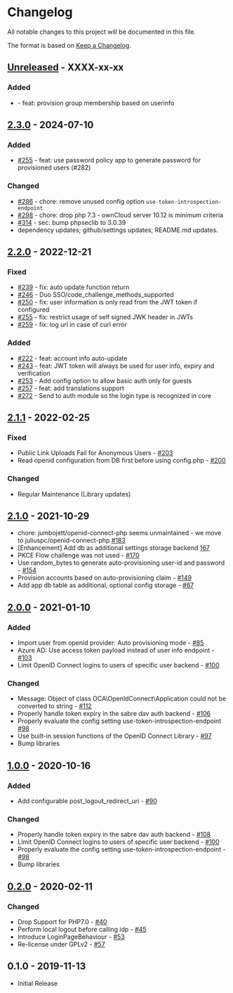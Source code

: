 # Changelog

All notable changes to this project will be documented in this file.

The format is based on [Keep a Changelog](http://keepachangelog.com/en/1.0.0/).

## [Unreleased] - XXXX-xx-xx

### Added

- []() - feat: provision group membership based on userinfo

## [2.3.0] - 2024-07-10

### Added 

- [#255](https://github.com/owncloud/openidconnect/pull/255) - feat: use password policy app to generate password for provisioned users (#282)

### Changed

- [#286](https://github.com/owncloud/openidconnect/pull/286) - chore: remove unused config option `use-token-introspection-endpoint`
- [#298](https://github.com/owncloud/openidconnect/pull/298) - chore: drop php 7.3 - ownCloud server 10.12 is minimum criteria
- [#314](https://github.com/owncloud/openidconnect/pull/314) - sec: bump phpseclib to 3.0.39
- dependency updates; github/settings updates; README.md updates.


## [2.2.0] - 2022-12-21

### Fixed

- [#239](https://github.com/owncloud/openidconnect/pull/239) - fix: auto update function return
- [#246](https://github.com/owncloud/openidconnect/pull/246) - Duo SSO/code_challenge_methods_supported
- [#250](https://github.com/owncloud/openidconnect/pull/250) - fix: user information is only read from the JWT token if configured
- [#255](https://github.com/owncloud/openidconnect/pull/255) - fix: restrict usage of self signed JWK header in JWTs
- [#259](https://github.com/owncloud/openidconnect/pull/259) - fix: log url in case of curl error

### Added

- [#222](https://github.com/owncloud/openidconnect/pull/222) - feat: account info auto-update
- [#243](https://github.com/owncloud/openidconnect/pull/243) - feat: JWT token will always be used for user info, expiry and verification
- [#253](https://github.com/owncloud/openidconnect/pull/253) - Add config option to allow basic auth only for guests
- [#257](https://github.com/owncloud/openidconnect/pull/257) - feat: add translations support
- [#272](https://github.com/owncloud/openidconnect/pull/272) - Send to auth module so the login type is recognized in core


## [2.1.1] - 2022-02-25

### Fixed

- Public Link Uploads Fail for Anonymous Users - [#203](https://github.com/owncloud/openidconnect/pull/203)
- Read openid configuration from DB first before using config.php - [#200](https://github.com/owncloud/openidconnect/pull/200)

### Changed

- Regular Maintenance (Library updates)



## [2.1.0] - 2021-10-29

- chore: jumbojett/openid-connect-php seems unmaintained - we move to juliuspc/openid-connect-php [#183](https://github.com/owncloud/openidconnect/pull/183)
- [Enhancement] Add db as additional settings storage backend [167](https://github.com/owncloud/openidconnect/pull/167)
- PKCE Flow challenge was not used - [#170](https://github.com/owncloud/openidconnect/pull/170)
- Use random_bytes to generate auto-provisioning user-id and password - [#154](https://github.com/owncloud/openidconnect/issues/154)
- Provision accounts based on auto-provisioning claim - [#149](https://github.com/owncloud/openidconnect/issues/149)
- Add app db table as additional, optional config storage - [#67](https://github.com/owncloud/openidconnect/pull/167)


## [2.0.0] - 2021-01-10

### Added

- Import user from openid provider: Auto provisioning mode - [#85](https://github.com/owncloud/openidconnect/issues/85)
- Azure AD: Use access token payload instead of user info endpoint - [#103](https://github.com/owncloud/openidconnect/issues/103)
- Limit OpenID Connect logins to users of specific user backend - [#100](https://github.com/owncloud/openidconnect/issues/100)

### Changed

- Message: Object of class OCA\OpenIdConnect\Application could not be converted to string - [#112](https://github.com/owncloud/openidconnect/issues/112)
- Properly handle token expiry in the sabre dav auth backend - [#106](https://github.com/owncloud/openidconnect/issues/106)
- Properly evaluate the config setting use-token-introspection-endpoint [#98](https://github.com/owncloud/openidconnect/issues/98)
- Use built-in session functions of the OpenID Connect Library - [#97](https://github.com/owncloud/openidconnect/issues/97)
- Bump libraries

## [1.0.0] - 2020-10-16

### Added

- Add configurable post_logout_redirect_uri - [#90](https://github.com/owncloud/openidconnect/issues/90)

### Changed

- Properly handle token expiry in the sabre dav auth backend - [#108](https://github.com/owncloud/openidconnect/pull/108)
- Limit OpenID Connect logins to users of specific user backend - [#100](https://github.com/owncloud/openidconnect/issues/100)
- Properly evaluate the config setting use-token-introspection-endpoint - [#98](https://github.com/owncloud/openidconnect/issues/98)
- Bump libraries


## [0.2.0] - 2020-02-11

### Changed

- Drop Support for PHP7.0 - [#40](https://github.com/owncloud/openidconnect/pull/40)
- Perform local logout before calling idp - [#45](https://github.com/owncloud/openidconnect/pull/45)
- Introduce LoginPageBehaviour - [#53](https://github.com/owncloud/openidconnect/pull/53)
- Re-license under GPLv2 - [#57](https://github.com/owncloud/openidconnect/pull/57)

## 0.1.0 - 2019-11-13

- Initial Release

[Unreleased]: https://github.com/owncloud/openidconnect/compare/v2.3.0...master
[2.3.0]: https://github.com/owncloud/openidconnect/compare/v2.2.0...v2.3.0
[2.2.0]: https://github.com/owncloud/openidconnect/compare/v2.1.1...v2.2.0
[2.1.1]: https://github.com/owncloud/openidconnect/compare/v2.1.0...v2.1.1
[2.1.0]: https://github.com/owncloud/openidconnect/compare/v2.0.0...v2.1.0
[2.0.0]: https://github.com/owncloud/openidconnect/compare/v1.0.0...v2.0.0
[1.0.0]: https://github.com/owncloud/openidconnect/compare/v0.2.0...v1.0.0
[0.2.0]: https://github.com/owncloud/openidconnect/compare/0.1.0...v0.2.0
